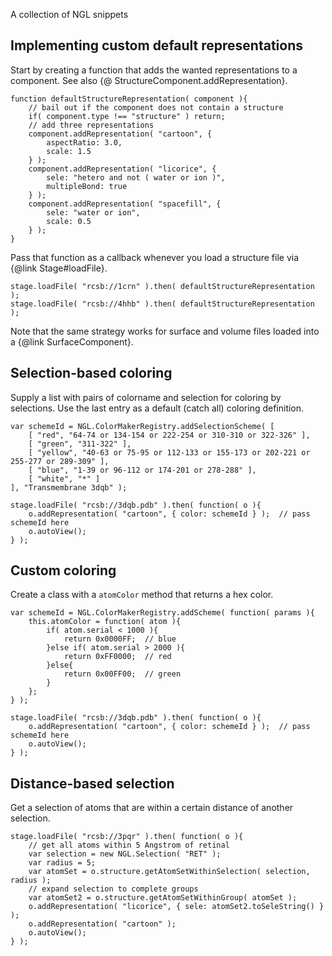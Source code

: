 
A collection of NGL snippets


## Implementing custom default representations

Start by creating a function that adds the wanted representations to a component. See also {@ StructureComponent.addRepresentation}.

```
function defaultStructureRepresentation( component ){
	// bail out if the component does not contain a structure
	if( component.type !== "structure" ) return;
	// add three representations
	component.addRepresentation( "cartoon", {
		aspectRatio: 3.0,
		scale: 1.5
	} );
	component.addRepresentation( "licorice", {
		sele: "hetero and not ( water or ion )",
		multipleBond: true
	} );
	component.addRepresentation( "spacefill", {
		sele: "water or ion",
		scale: 0.5
	} );
}
```

Pass that function as a callback whenever you load a structure file via {@link Stage#loadFile}.

```
stage.loadFile( "rcsb://1crn" ).then( defaultStructureRepresentation );
stage.loadFile( "rcsb://4hhb" ).then( defaultStructureRepresentation );
```

Note that the same strategy works for surface and volume files loaded into a {@link SurfaceComponent}.


## Selection-based coloring

Supply a list with pairs of colorname and selection for coloring by selections.
Use the last entry as a default (catch all) coloring definition.


```
var schemeId = NGL.ColorMakerRegistry.addSelectionScheme( [
    [ "red", "64-74 or 134-154 or 222-254 or 310-310 or 322-326" ],
    [ "green", "311-322" ],
    [ "yellow", "40-63 or 75-95 or 112-133 or 155-173 or 202-221 or 255-277 or 289-309" ],
    [ "blue", "1-39 or 96-112 or 174-201 or 278-288" ],
    [ "white", "*" ]
], "Transmembrane 3dqb" );

stage.loadFile( "rcsb://3dqb.pdb" ).then( function( o ){
    o.addRepresentation( "cartoon", { color: schemeId } );  // pass schemeId here
    o.autoView();
} );
```


## Custom coloring

Create a class with a `atomColor` method that returns a hex color.

```
var schemeId = NGL.ColorMakerRegistry.addScheme( function( params ){
    this.atomColor = function( atom ){
        if( atom.serial < 1000 ){
            return 0x0000FF;  // blue
        }else if( atom.serial > 2000 ){
            return 0xFF0000;  // red
        }else{
            return 0x00FF00;  // green
        }
    };
} );

stage.loadFile( "rcsb://3dqb.pdb" ).then( function( o ){
    o.addRepresentation( "cartoon", { color: schemeId } );  // pass schemeId here
    o.autoView();
} );
```


## Distance-based selection

Get a selection of atoms that are within a certain distance of another selection.

```
stage.loadFile( "rcsb://3pqr" ).then( function( o ){
    // get all atoms within 5 Angstrom of retinal
    var selection = new NGL.Selection( "RET" );
    var radius = 5;
    var atomSet = o.structure.getAtomSetWithinSelection( selection, radius );
    // expand selection to complete groups
    var atomSet2 = o.structure.getAtomSetWithinGroup( atomSet );
    o.addRepresentation( "licorice", { sele: atomSet2.toSeleString() } );
    o.addRepresentation( "cartoon" );
    o.autoView();
} );
```
